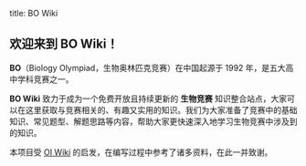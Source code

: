 title: BO Wiki

## 欢迎来到 **BO Wiki**！

**BO**（Biology Olympiad，生物奥林匹克竞赛）在中国起源于 1992 年，是五大高中学科竞赛之一。

**BO Wiki** 致力于成为一个免费开放且持续更新的 **生物竞赛** 知识整合站点，大家可以在这里获取与竞赛相关的、有趣又实用的知识。我们为大家准备了竞赛中的基础知识、常见题型、解题思路等内容，帮助大家更快速深入地学习生物竞赛中涉及到的知识。

本项目受 [OI Wiki](https://oi-wiki.org/) 的启发，在编写过程中参考了诸多资料，在此一并致谢。
